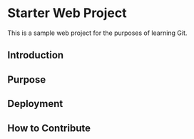#  Starter Web Project
This is a sample web project for the purposes of learning Git.

## Introduction
## Purpose
## Deployment
## How to Contribute